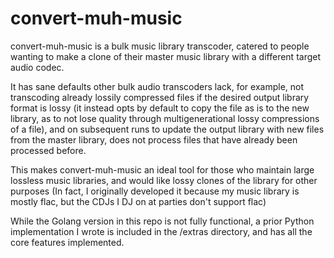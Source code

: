 # convert-muh-music

convert-muh-music is a bulk music library transcoder, catered to people wanting to make a clone of their master music library with a different target audio codec.

It has sane defaults other bulk audio transcoders lack, for example, not transcoding already lossily compressed files if the desired output library format is lossy (it instead opts by default to copy the file as is to the new library, as to not lose quality through multigenerational lossy compressions of a file), and on subsequent runs to update the output library with new files from the master library, does not process files that have already been processed before.

This makes convert-muh-music an ideal tool for those who maintain large lossless music libraries, and would like lossy clones of the library for other purposes (In fact, I originally developed it because my music library is mostly flac, but the CDJs I DJ on at parties don't support flac)

While the Golang version in this repo is not fully functional, a prior Python implementation I wrote is included in the /extras directory, and has all the core features implemented.
